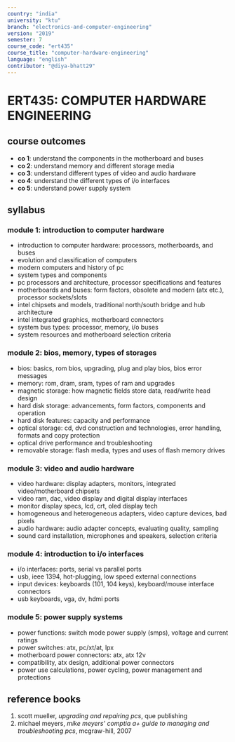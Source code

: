 ```yaml
---
country: "india"
university: "ktu"
branch: "electronics-and-computer-engineering"
version: "2019"
semester: 7
course_code: "ert435"
course_title: "computer-hardware-engineering"
language: "english"
contributor: "@diya-bhatt29"
---
```


# ERT435: COMPUTER HARDWARE ENGINEERING

## course outcomes

- **co 1**: understand the components in the motherboard and buses  
- **co 2**: understand memory and different storage media  
- **co 3**: understand different types of video and audio hardware  
- **co 4**: understand the different types of i/o interfaces  
- **co 5**: understand power supply system  

## syllabus

### module 1: introduction to computer hardware  
- introduction to computer hardware: processors, motherboards, and buses  
- evolution and classification of computers  
- modern computers and history of pc  
- system types and components  
- pc processors and architecture, processor specifications and features  
- motherboards and buses: form factors, obsolete and modern (atx etc.), processor sockets/slots  
- intel chipsets and models, traditional north/south bridge and hub architecture  
- intel integrated graphics, motherboard connectors  
- system bus types: processor, memory, i/o buses  
- system resources and motherboard selection criteria  

### module 2: bios, memory, types of storages  
- bios: basics, rom bios, upgrading, plug and play bios, bios error messages  
- memory: rom, dram, sram, types of ram and upgrades  
- magnetic storage: how magnetic fields store data, read/write head design  
- hard disk storage: advancements, form factors, components and operation  
- hard disk features: capacity and performance  
- optical storage: cd, dvd construction and technologies, error handling, formats and copy protection  
- optical drive performance and troubleshooting  
- removable storage: flash media, types and uses of flash memory drives  

### module 3: video and audio hardware  
- video hardware: display adapters, monitors, integrated video/motherboard chipsets  
- video ram, dac, video display and digital display interfaces  
- monitor display specs, lcd, crt, oled display tech  
- homogeneous and heterogeneous adapters, video capture devices, bad pixels  
- audio hardware: audio adapter concepts, evaluating quality, sampling  
- sound card installation, microphones and speakers, selection criteria  

### module 4: introduction to i/o interfaces  
- i/o interfaces: ports, serial vs parallel ports  
- usb, ieee 1394, hot-plugging, low speed external connections  
- input devices: keyboards (101, 104 keys), keyboard/mouse interface connectors  
- usb keyboards, vga, dv, hdmi ports  

### module 5: power supply systems  
- power functions: switch mode power supply (smps), voltage and current ratings  
- power switches: atx, pc/xt/at, lpx  
- motherboard power connectors: atx, atx 12v  
- compatibility, atx design, additional power connectors  
- power use calculations, power cycling, power management and protections  

## reference books

1. scott mueller, *upgrading and repairing pcs*, que publishing  
2. michael meyers, *mike meyers' comptia a+ guide to managing and troubleshooting pcs*, mcgraw-hill, 2007  
